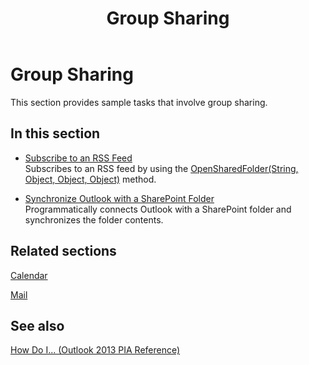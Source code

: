 ﻿---
title: Group Sharing
TOCTitle: Group Sharing
ms:assetid: ac13adbf-51ff-4ff8-ba27-1bd86501bd7f
ms:mtpsurl: https://msdn.microsoft.com/en-us/library/Ff424475(v=office.15)
ms:contentKeyID: 55119851
ms.date: 07/24/2014
mtps_version: v=office.15
---

# Group Sharing

This section provides sample tasks that involve group sharing.

## In this section

  - [Subscribe to an RSS Feed](how-to-subscribe-to-an-rss-feed.md)  
    Subscribes to an RSS feed by using the [OpenSharedFolder(String, Object, Object, Object)](https://msdn.microsoft.com/en-us/library/bb610157\(v=office.15\)) method.

  - [Synchronize Outlook with a SharePoint Folder](how-to-synchronize-outlook-with-a-sharepoint-folder.md)  
    Programmatically connects Outlook with a SharePoint folder and synchronizes the folder contents.

## Related sections

[Calendar](calendar.md)

[Mail](mail.md)

## See also



[How Do I... (Outlook 2013 PIA Reference)](how-do-i-outlook-2013-pia-reference.md)

